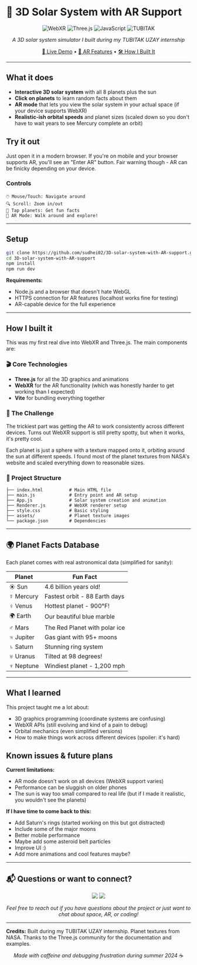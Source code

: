 # 🌌 3D Solar System with AR Support

<div align="center">

![WebXR](https://img.shields.io/badge/WebXR-AR%20Ready-brightgreen?style=for-the-badge&logo=webxr)
![Three.js](https://img.shields.io/badge/Three.js-000000?style=for-the-badge&logo=three.js&logoColor=white)
![JavaScript](https://img.shields.io/badge/JavaScript-F7DF1E?style=for-the-badge&logo=javascript&logoColor=black)
![TUBITAK](https://img.shields.io/badge/TUBITAK-UZAY%20Internship-red?style=for-the-badge)

*A 3D solar system simulator I built during my TUBITAK UZAY internship*

[🚀 Live Demo](#setup) • [📱 AR Features](#what-it-does) • [🛠️ How I Built It](#how-i-built-it)

</div>

---

## What it does

- **Interactive 3D solar system** with all 8 planets plus the sun
- **Click on planets** to learn random facts about them  
- **AR mode** that lets you view the solar system in your actual space (if your device supports WebXR)
- **Realistic-ish orbital speeds** and planet sizes (scaled down so you don't have to wait years to see Mercury complete an orbit)

## Try it out

Just open it in a modern browser. If you're on mobile and your browser supports AR, you'll see an "Enter AR" button. Fair warning though - AR can be finicky depending on your device.

### Controls
```
🖱️ Mouse/Touch: Navigate around
🔍 Scroll: Zoom in/out  
📱 Tap planets: Get fun facts
🥽 AR Mode: Walk around and explore!
```

---

## Setup

```bash
git clone https://github.com/sudhei02/3D-solar-system-with-AR-support.git
cd 3D-solar-system-with-AR-support
npm install
npm run dev
```

**Requirements:**
- Node.js and a browser that doesn't hate WebGL
- HTTPS connection for AR features (localhost works fine for testing)
- AR-capable device for the full experience

---

## How I built it

This was my first real dive into WebXR and Three.js. The main components are:

### 🎬 Core Technologies
- **Three.js** for all the 3D graphics and animations
- **WebXR** for the AR functionality (which was honestly harder to get working than I expected)  
- **Vite** for bundling everything together

### 🌟 The Challenge
The trickiest part was getting the AR to work consistently across different devices. Turns out WebXR support is still pretty spotty, but when it works, it's pretty cool.

Each planet is just a sphere with a texture mapped onto it, orbiting around the sun at different speeds. I found most of the planet textures from NASA's website and scaled everything down to reasonable sizes.

### 📁 Project Structure
```
├── index.html          # Main HTML file
├── main.js             # Entry point and AR setup  
├── App.js              # Solar system creation and animation
├── Renderer.js         # WebXR renderer setup
├── style.css           # Basic styling
├── assets/             # Planet texture images
└── package.json        # Dependencies
```

---

## 🌍 Planet Facts Database

Each planet comes with real astronomical data (simplified for sanity):

| Planet | Fun Fact |
|--------|----------|
| ☀️ Sun | 4.6 billion years old! |
| ☿️ Mercury | Fastest orbit - 88 Earth days |
| ♀️ Venus | Hottest planet - 900°F! |
| 🌍 Earth | Our beautiful blue marble |
| ♂️ Mars | The Red Planet with polar ice |
| ♃ Jupiter | Gas giant with 95+ moons |
| ♄ Saturn | Stunning ring system |
| ♅ Uranus | Tilted at 98 degrees! |
| ♆ Neptune | Windiest planet - 1,200 mph |

---

## What I learned

This project taught me a lot about:
- 3D graphics programming (coordinate systems are confusing)
- WebXR APIs (still evolving and kind of a pain to debug)
- Orbital mechanics (even simplified versions)
- How to make things work across different devices (spoiler: it's hard)

## Known issues & future plans

**Current limitations:**
- AR mode doesn't work on all devices (WebXR support varies)
- Performance can be sluggish on older phones
- The sun is way too small compared to real life (but if I made it realistic, you wouldn't see the planets)

**If I have time to come back to this:**
-  Add Saturn's rings (started working on this but got distracted)
-  Include some of the major moons  
-  Better mobile performance
-  Maybe add some asteroid belt particles
-  Improve UI :)
-  Add more animations and cool features maybe?

---

## 📬 Questions or want to connect?

<div align="center">

<a href="https://linkedin.com/in/fsudenazhelvaci"><img src="https://img.shields.io/badge/LinkedIn-0A66C2?style=for-the-badge&logo=linkedin&logoColor=white"></a>
<a href="mailto:helvacisudenazf@gmail.com"><img src="https://img.shields.io/badge/Email-D14836?style=for-the-badge&logo=gmail&logoColor=white"></a>

*Feel free to reach out if you have questions about the project or just want to chat about space, AR, or coding!*

</div>

---

**Credits:** Built during my TUBITAK UZAY internship. Planet textures from NASA. Thanks to the Three.js community for the documentation and examples.

<div align="center">

*Made with caffeine and debugging frustration during summer 2024* ☕

</div>
